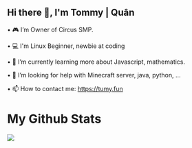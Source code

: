 ## Hi there 👋, I'm Tommy | Quân 
 
 • 🎮 I’m Owner of Circus SMP.
 
 • 💻 I'm Linux Beginner, newbie at coding
 
 • 🌱 I’m currently learning more about Javascript, mathematics.
 
 • 🤔 I’m looking for help with Minecraft server, java, python, ...
 
 • 📫 How to contact me: https://tumy.fun

 
 # My Github Stats
 <img src="https://github-readme-stats.vercel.app/api?username=minhquantommy&&show_icons=true&title_color=ffffff&icon_color=bb2acf&text_color=daf7dc&bg_color=151515">


